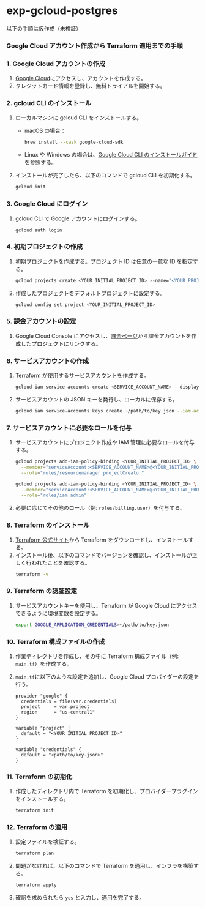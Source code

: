 # exp-gcloud-postgres

以下の手順は仮作成（未検証）

### Google Cloud アカウント作成から Terraform 適用までの手順

### 1. Google Cloud アカウントの作成

1. [Google Cloud](https://cloud.google.com/)にアクセスし、アカウントを作成する。
2. クレジットカード情報を登録し、無料トライアルを開始する。

### 2. gcloud CLI のインストール

1. ローカルマシンに gcloud CLI をインストールする。

   - macOS の場合：
     ```bash
     brew install --cask google-cloud-sdk
     ```
   - Linux や Windows の場合は、[Google Cloud CLI のインストールガイド](https://cloud.google.com/sdk/docs/install)を参照する。

2. インストールが完了したら、以下のコマンドで gcloud CLI を初期化する。
   ```bash
   gcloud init
   ```

### 3. Google Cloud にログイン

1. gcloud CLI で Google アカウントにログインする。
   ```bash
   gcloud auth login
   ```

### 4. 初期プロジェクトの作成

1. 初期プロジェクトを作成する。プロジェクト ID は任意の一意な ID を指定する。

   ```bash
   gcloud projects create <YOUR_INITIAL_PROJECT_ID> --name="<YOUR_PROJECT_NAME>"
   ```

2. 作成したプロジェクトをデフォルトプロジェクトに設定する。
   ```bash
   gcloud config set project <YOUR_INITIAL_PROJECT_ID>
   ```

### 5. 課金アカウントの設定

1. Google Cloud Console にアクセスし、[課金ページ](https://console.cloud.google.com/billing)から課金アカウントを作成したプロジェクトにリンクする。

### 6. サービスアカウントの作成

1. Terraform が使用するサービスアカウントを作成する。

   ```bash
   gcloud iam service-accounts create <SERVICE_ACCOUNT_NAME> --display-name="<SERVICE_ACCOUNT_DISPLAY_NAME>"
   ```

2. サービスアカウントの JSON キーを発行し、ローカルに保存する。
   ```bash
   gcloud iam service-accounts keys create ~/path/to/key.json --iam-account=<SERVICE_ACCOUNT_NAME>@<YOUR_INITIAL_PROJECT_ID>.iam.gserviceaccount.com
   ```

### 7. サービスアカウントに必要なロールを付与

1. サービスアカウントにプロジェクト作成や IAM 管理に必要なロールを付与する。

   ```bash
   gcloud projects add-iam-policy-binding <YOUR_INITIAL_PROJECT_ID> \
     --member="serviceAccount:<SERVICE_ACCOUNT_NAME>@<YOUR_INITIAL_PROJECT_ID>.iam.gserviceaccount.com" \
     --role="roles/resourcemanager.projectCreator"

   gcloud projects add-iam-policy-binding <YOUR_INITIAL_PROJECT_ID> \
     --member="serviceAccount:<SERVICE_ACCOUNT_NAME>@<YOUR_INITIAL_PROJECT_ID>.iam.gserviceaccount.com" \
     --role="roles/iam.admin"
   ```

2. 必要に応じてその他のロール（例: `roles/billing.user`）を付与する。

### 8. Terraform のインストール

1. [Terraform 公式サイト](https://www.terraform.io/downloads)から Terraform をダウンロードし、インストールする。
2. インストール後、以下のコマンドでバージョンを確認し、インストールが正しく行われたことを確認する。
   ```bash
   terraform -v
   ```

### 9. Terraform の認証設定

1. サービスアカウントキーを使用し、Terraform が Google Cloud にアクセスできるように環境変数を設定する。
   ```bash
   export GOOGLE_APPLICATION_CREDENTIALS=~/path/to/key.json
   ```

### 10. Terraform 構成ファイルの作成

1. 作業ディレクトリを作成し、その中に Terraform 構成ファイル（例: `main.tf`）を作成する。
2. `main.tf`に以下のような設定を追加し、Google Cloud プロバイダーの設定を行う。

   ```hcl
   provider "google" {
     credentials = file(var.credentials)
     project     = var.project
     region      = "us-central1"
   }

   variable "project" {
     default = "<YOUR_INITIAL_PROJECT_ID>"
   }

   variable "credentials" {
     default = "<path/to/key.json>"
   }
   ```

### 11. Terraform の初期化

1. 作成したディレクトリ内で Terraform を初期化し、プロバイダープラグインをインストールする。
   ```bash
   terraform init
   ```

### 12. Terraform の適用

1. 設定ファイルを検証する。

   ```bash
   terraform plan
   ```

2. 問題がなければ、以下のコマンドで Terraform を適用し、インフラを構築する。

   ```bash
   terraform apply
   ```

3. 確認を求められたら `yes` と入力し、適用を完了する。

```

```
